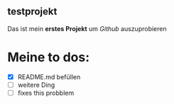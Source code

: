 ## testprojekt
Das ist mein **erstes Projekt** um *Github* auszuprobieren

# Meine to dos:
- [x] README.md befüllen
- [ ] weitere Ding
- [ ] fixes this probblem
